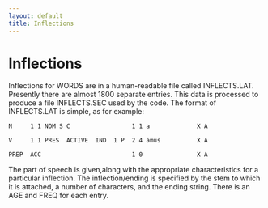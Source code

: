 ```yaml
---
layout: default
title: Inflections
---
```


Inflections
===========

Inflections for WORDS are in a human-readable file called INFLECTS.LAT.
Presently there are almost 1800 separate entries.
This data is processed to produce a file INFLECTS.SEC used by the code.
The format of INFLECTS.LAT is simple, as for example:


    N     1 1 NOM S C                 1 1 a             X A

    V     1 1 PRES  ACTIVE  IND  1 P  2 4 amus          X A

    PREP  ACC                         1 0               X A



The part of speech is given,along with the appropriate characteristics
for a particular inflection.  The inflection/ending is specified by
the stem to which it is attached, a number of characters, and the ending string.
There is an AGE and FREQ for each entry.
